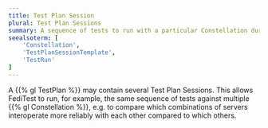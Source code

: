```yaml
---
title: Test Plan Session
plural: Test Plan Sessions
summary: A sequence of tests to run with a particular Constellation during a TestRun.
seealsoterm: [
    'Constellation',
    'TestPlanSessionTemplate',
    'TestRun'
]
---
```


A {{% gl TestPlan %}} may contain several Test Plan Sessions. This allows FediTest to
run, for example, the same sequence of tests against multiple {{% gl Constellation %}},
e.g. to compare which combinations of servers interoperate more reliably with each other
compared to which others.
